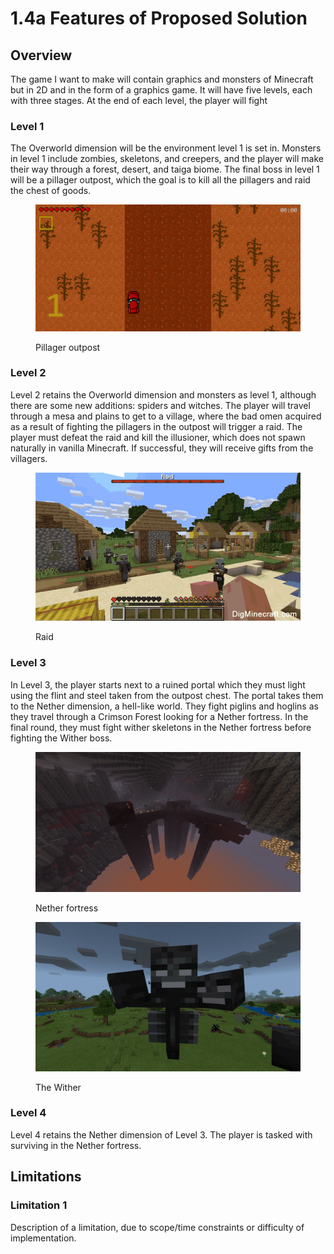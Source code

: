 # 1.4a Features of Proposed Solution

## Overview

The game I want to make will contain graphics and monsters of Minecraft but in 2D and in the form of a graphics game. It will have five levels, each with three stages. At the end of each level, the player will fight&#x20;

### Level 1

The Overworld dimension will be the environment level 1 is set in. Monsters in level 1 include zombies, skeletons, and creepers, and the player will make their way through a forest, desert, and taiga biome. The final boss in level 1 will be a pillager outpost, which the goal is to kill all the pillagers and raid the chest of goods.

<figure><img src="../.gitbook/assets/image (2).png" alt=""><figcaption><p>Pillager outpost</p></figcaption></figure>

### Level 2

Level 2 retains the Overworld dimension and monsters as level 1, although there are some new additions: spiders and witches. The player will travel through a mesa and plains to get to a village, where the bad omen acquired as a result of fighting the pillagers in the outpost will trigger a raid. The player must defeat the raid and kill the illusioner, which does not spawn naturally in vanilla Minecraft. If successful, they will receive gifts from the villagers.

<figure><img src="../.gitbook/assets/image (4).png" alt=""><figcaption><p>Raid</p></figcaption></figure>

### Level 3

In Level 3, the player starts next to a ruined portal which they must light using the flint and steel taken from the outpost chest. The portal takes them to the Nether dimension, a hell-like world. They fight piglins and hoglins as they travel through a Crimson Forest looking for a Nether fortress. In the final round, they must fight wither skeletons in the Nether fortress before fighting the Wither boss.&#x20;

<figure><img src="../.gitbook/assets/image (10).png" alt=""><figcaption><p>Nether fortress</p></figcaption></figure>

<figure><img src="../.gitbook/assets/image (7).png" alt=""><figcaption><p>The Wither</p></figcaption></figure>

### Level 4

Level 4 retains the Nether dimension of Level 3. The player is tasked with surviving in the Nether fortress.

## Limitations

### Limitation 1

Description of a limitation, due to scope/time constraints or difficulty of implementation.
